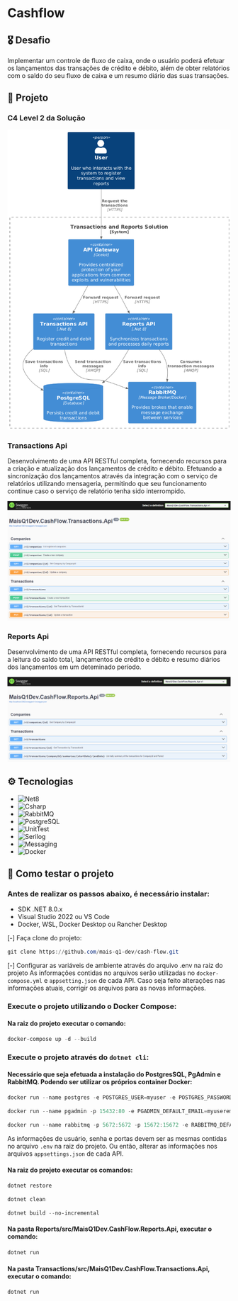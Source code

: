 ﻿# Cashflow

## 🎖️ Desafio
Implementar um controle de fluxo de caixa, onde o usuário poderá efetuar os lançamentos das transações de crédito e débito, além de obter relatórios com o saldo do seu fluxo de caixa e um resumo diário das suas transações.

## 📱 Projeto

### C4 Level 2 da Solução
![TransactionsApi](./Docs/C4-Level2/C4-Level2.png)

### Transactions Api
Desenvolvimento de uma API RESTful completa, fornecendo recursos para a criação e atualização dos lançamentos de crédito e débito. Efetuando a sincronização dos lançamentos através da integração com o serviço de relatórios utilizando mensageria, permitindo que seu funcionamento continue caso o serviço de relatório tenha sido interrompido.

![TransactionsApi](./Docs/Transaction-Api-Swagger.png)

### Reports Api
Desenvolvimento de uma API RESTful completa, fornecendo recursos para a leitura do saldo total, lançamentos de crédito e débito e resumo diários dos lançamentos em um deteminado período.

![ReportsApi](./Docs/Reports-Api-Swagger.png)

## ⚙️ Tecnologias
* ![Net8](https://img.shields.io/badge/.NET-8.0-blue?style=for-the-badge)
* ![Csharp](https://img.shields.io/badge/C%23-12.0-blue.svg?style=for-the-badge&logo=c-sharp)
* ![RabbitMQ](https://img.shields.io/badge/RabbitMQ-yellow?style=for-the-badge)
* ![PostgreSQL](https://img.shields.io/badge/PostgreSQL-blue?style=for-the-badge)
* ![UnitTest](https://img.shields.io/badge/Unit%20Tests-blue?style=for-the-badge)
* ![Serilog](https://img.shields.io/badge/Serilog-red?style=for-the-badge)
* ![Messaging](https://img.shields.io/badge/Messaging-green?style=for-the-badge)
* ![Docker](https://img.shields.io/badge/Docker-blue?style=for-the-badge)

## 🧪 Como testar o projeto

### Antes de realizar os passos abaixo, é necessário instalar:
- SDK .NET 8.0.x
- Visual Studio 2022 ou VS Code
- Docker, WSL, Docker Desktop ou Rancher Desktop

[-] Faça clone do projeto:
```powershell
git clone https://github.com/mais-q1-dev/cash-flow.git
```

[-] Configurar as variáveis de ambiente através do arquivo .env na raiz do projeto
As informações contidas no arquivos serão utilizadas no `docker-compose.yml` e `appsetting.json` de cada API. Caso seja feito alterações nas informações atuais, corrigir os arquivos para as novas informações.

### Execute o projeto utilizando o Docker Compose:

#### Na raiz do projeto executar o comando:
```powershell
docker-compose up -d --build
```

### Execute o projeto através do `dotnet cli`:

#### Necessário que seja efetuada a instalação do PostgresSQL, PgAdmin e RabbitMQ. Podendo ser utilizar os próprios container Docker:
```powershell
docker run --name postgres -e POSTGRES_USER=myuser -e POSTGRES_PASSWORD=mysecretpassword -p 5432:5432 -d postgres:16.3-alpine
```

```powershell
docker run --name pgadmin -p 15432:80 -e PGADMIN_DEFAULT_EMAIL=myuseremail -e PGADMIN_DEFAULT_PASSWORD=mysecretpassword -d dpage/pgadmin4:8.10
```

```powershell
docker run --name rabbitmq -p 5672:5672 -p 15672:15672 -e RABBITMQ_DEFAULT_USER=myuser -e RABBITMQ_DEFAULT_PASS=mysecretpassword -d masstransit/rabbitmq:3.13.1
```

As informações de usuário, senha e portas devem ser as mesmas contidas no arquivo `.env` na raiz do projeto. Ou então, alterar as informações nos arquivos `appsettings.json` de cada API.

#### Na raiz do projeto executar os comandos:
```powershell
dotnet restore
```

```powershell
dotnet clean
```

```powershell
dotnet build --no-incremental
```
#### Na pasta Reports/src/MaisQ1Dev.CashFlow.Reports.Api, executar o comando:
```powershell
dotnet run
```
#### Na pasta Transactions/src/MaisQ1Dev.CashFlow.Transactions.Api, executar o comando:
```powershell
dotnet run
```